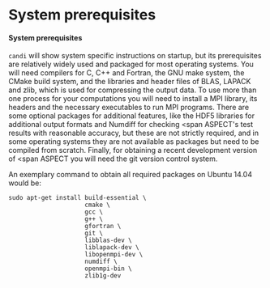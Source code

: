 
# System prerequisites

#### System prerequisites

`candi` will show system specific instructions on startup, but its
prerequisites are relatively widely used and packaged for most operating
systems. You will need compilers for C, C++ and Fortran, the GNU make system,
the CMake build system, and the libraries and header files of BLAS, LAPACK and
zlib, which is used for compressing the output data. To use more than one
process for your computations you will need to install a MPI library, its
headers and the necessary executables to run MPI programs. There are some
optional packages for additional features, like the HDF5 libraries for
additional output formats and Numdiff for checking <span
ASPECT's test results with reasonable accuracy,
but these are not strictly required, and in some operating systems they are
not available as packages but need to be compiled from scratch. Finally, for
obtaining a recent development version of <span
ASPECT you will need the git version control system.

An exemplary command to obtain all required packages on Ubuntu 14.04 would be:

    sudo apt-get install build-essential \
                         cmake \
                         gcc \
                         g++ \
                         gfortran \
                         git \
                         libblas-dev \
                         liblapack-dev \
                         libopenmpi-dev \
                         numdiff \
                         openmpi-bin \
                         zlib1g-dev
